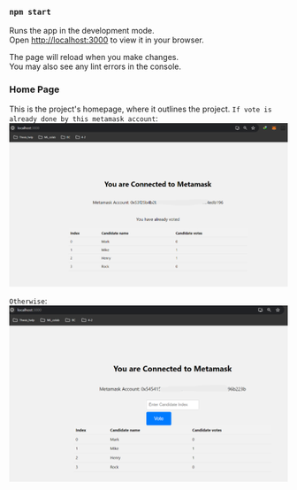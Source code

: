 ### `npm start`

Runs the app in the development mode.\
Open [http://localhost:3000](http://localhost:3000) to view it in your browser.

The page will reload when you make changes.\
You may also see any lint errors in the console.

### Home Page
This is the project's homepage, where it outlines the project.
`If vote is already done by this metamask account`:
![1](https://github.com/Zayed-Rahat/VotingApp_-DAPP-/blob/main/Images/vote_done.png)

`Otherwise`:
![2](https://github.com/Zayed-Rahat/VotingApp_-DAPP-/blob/main/Images/vote_not_yet.png)